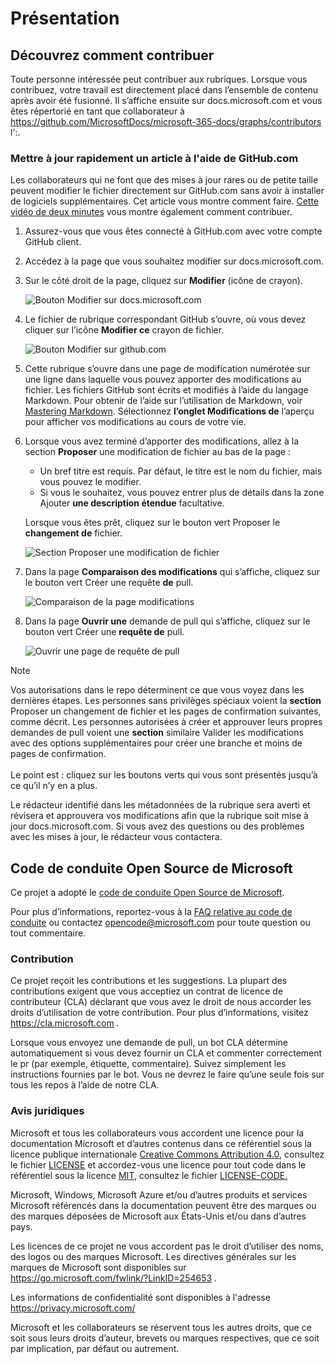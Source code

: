 # <a name="overview"></a>Présentation

## <a name="learn-how-to-contribute"></a>Découvrez comment contribuer

Toute personne intéressée peut contribuer aux rubriques. Lorsque vous contribuez, votre travail est directement placé dans l’ensemble de contenu après avoir été fusionné. Il s’affiche ensuite sur docs.microsoft.com et vous êtes répertorié en tant que collaborateur à <https://github.com/MicrosoftDocs/microsoft-365-docs/graphs/contributors> l':.

### <a name="quickly-update-an-article-using-githubcom"></a>Mettre à jour rapidement un article à l'aide de GitHub.com

Les collaborateurs qui ne font que des mises à jour rares ou de petite taille peuvent modifier le fichier directement sur GitHub.com sans avoir à installer de logiciels supplémentaires. Cet article vous montre comment faire. [Cette vidéo de deux minutes](https://www.microsoft.com/videoplayer/embed/RE1XQTG) vous montre également comment contribuer.

1. Assurez-vous que vous êtes connecté à GitHub.com avec votre compte GitHub client.
2. Accédez à la page que vous souhaitez modifier sur docs.microsoft.com.
3. Sur le côté droit de la page, cliquez sur **Modifier** (icône de crayon).

   ![Bouton Modifier sur docs.microsoft.com](microsoft-365/media/quick-update-edit.png)

4. Le fichier de rubrique correspondant GitHub s’ouvre, où vous devez cliquer sur l’icône **Modifier ce** crayon de fichier.

   ![Bouton Modifier sur github.com](microsoft-365/media/quick-update-github.png)

5. Cette rubrique s’ouvre dans une page de modification numérotée sur une ligne dans laquelle vous pouvez apporter des modifications au fichier. Les fichiers GitHub sont écrits et modifiés à l’aide du langage Markdown. Pour obtenir de l’aide sur l’utilisation de Markdown, voir [Mastering Markdown](https://guides.github.com/features/mastering-markdown/). Sélectionnez **l’onglet Modifications de** l’aperçu pour afficher vos modifications au cours de votre vie.

6. Lorsque vous avez terminé d’apporter des modifications, allez à la section **Proposer** une modification de fichier au bas de la page :

   - Un bref titre est requis. Par défaut, le titre est le nom du fichier, mais vous pouvez le modifier.
   - Si vous le souhaitez, vous pouvez entrer plus de détails dans la zone Ajouter **une description étendue** facultative.

   Lorsque vous êtes prêt, cliquez sur le bouton vert Proposer le **changement de** fichier.

   ![Section Proposer une modification de fichier](microsoft-365/media/propose-file-change.png)

7. Dans la page **Comparaison des modifications** qui s’affiche, cliquez sur le bouton vert Créer une requête **de** pull.

   ![Comparaison de la page modifications](microsoft-365/media/comparing-changes-page.png)

8. Dans la page **Ouvrir une** demande de pull qui s’affiche, cliquez sur le bouton vert Créer une **requête de** pull.

   ![Ouvrir une page de requête de pull](microsoft-365/media/open-a-pull-request-page.png)

> [!NOTE]
> Vos autorisations dans le repo déterminent ce que vous voyez dans les dernières étapes. Les personnes sans privilèges spéciaux voient la **section** Proposer un changement de fichier et les pages de confirmation suivantes, comme décrit. Les personnes autorisées à créer et approuver leurs propres demandes de pull voient une **section** similaire Valider les modifications avec des options supplémentaires pour créer une branche et moins de pages de confirmation.<br/><br/>Le point est : cliquez sur les boutons verts qui vous sont présentés jusqu’à ce qu’il n’y en a plus.

Le rédacteur identifié dans les métadonnées de la rubrique sera averti et révisera et approuvera vos modifications afin que la rubrique soit mise à jour docs.microsoft.com. Si vous avez des questions ou des problèmes avec les mises à jour, le rédacteur vous contactera.

## <a name="microsoft-open-source-code-of-conduct"></a>Code de conduite Open Source de Microsoft

Ce projet a adopté le [code de conduite Open Source de Microsoft](https://opensource.microsoft.com/codeofconduct/).

Pour plus d’informations, reportez-vous à la [FAQ relative au code de conduite](https://opensource.microsoft.com/codeofconduct/faq/) ou contactez [opencode@microsoft.com](mailto:opencode@microsoft.com) pour toute question ou tout commentaire.

### <a name="contributing"></a>Contribution

Ce projet reçoit les contributions et les suggestions.  La plupart des contributions exigent que vous acceptiez un contrat de licence de contributeur (CLA) déclarant que vous avez le droit de nous accorder les droits d’utilisation de votre contribution. Pour plus d’informations, visitez <https://cla.microsoft.com> .

Lorsque vous envoyez une demande de pull, un bot CLA détermine automatiquement si vous devez fournir un CLA et commenter correctement le pr (par exemple, étiquette, commentaire). Suivez simplement les instructions fournies par le bot. Vous ne devrez le faire qu’une seule fois sur tous les repos à l’aide de notre CLA.

### <a name="legal-notices"></a>Avis juridiques

Microsoft et tous les collaborateurs vous accordent une licence pour la documentation Microsoft et d’autres contenus dans ce référentiel sous la licence publique internationale [Creative Commons Attribution 4.0](https://creativecommons.org/licenses/by/4.0/legalcode), consultez le fichier [LICENSE](LICENSE) et accordez-vous une licence pour tout code dans le référentiel sous la licence [MIT](https://opensource.org/licenses/MIT), consultez le fichier [LICENSE-CODE.](LICENSE-CODE)

Microsoft, Windows, Microsoft Azure et/ou d’autres produits et services Microsoft référencés dans la documentation peuvent être des marques ou des marques déposées de Microsoft aux États-Unis et/ou dans d’autres pays.

Les licences de ce projet ne vous accordent pas le droit d’utiliser des noms, des logos ou des marques Microsoft. Les directives générales sur les marques de Microsoft sont disponibles sur <https://go.microsoft.com/fwlink/?LinkID=254653> .

Les informations de confidentialité sont disponibles à l'adresse <https://privacy.microsoft.com/>

Microsoft et les collaborateurs se réservent tous les autres droits, que ce soit sous leurs droits d’auteur, brevets ou marques respectives, que ce soit par implication, par défaut ou autrement.
